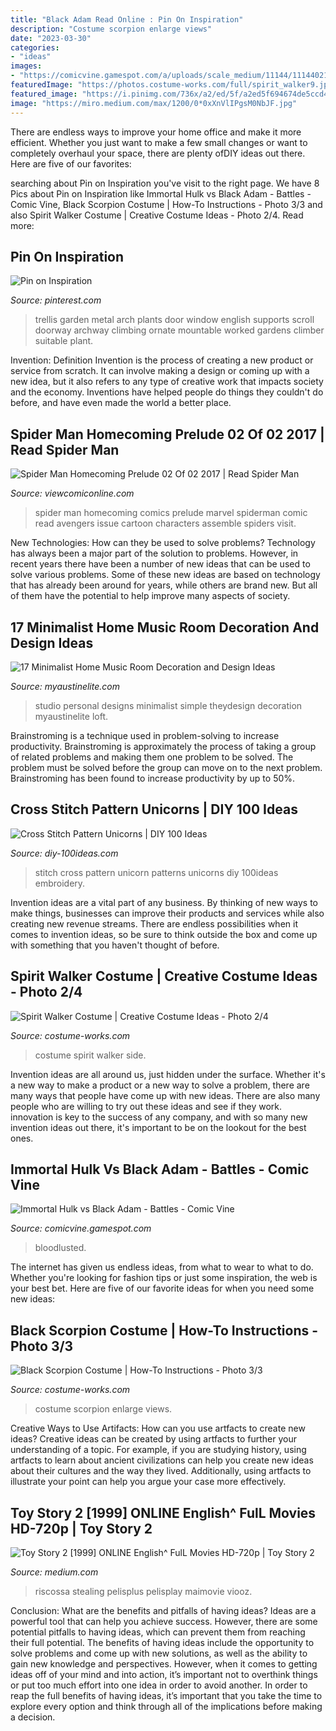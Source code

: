 ```yaml
---
title: "Black Adam Read Online : Pin On Inspiration"
description: "Costume scorpion enlarge views"
date: "2023-03-30"
categories:
- "ideas"
images:
- "https://comicvine.gamespot.com/a/uploads/scale_medium/11144/111440215/8054767-2043034189-EP3tl.jpg"
featuredImage: "https://photos.costume-works.com/full/spirit_walker9.jpg"
featured_image: "https://i.pinimg.com/736x/a2/ed/5f/a2ed5f694674de5ccd4f746f31e8309f--metal-trellis-garden-trellis.jpg"
image: "https://miro.medium.com/max/1200/0*0xXnVlIPgsM0NbJF.jpg"
---
```



There are endless ways to improve your home office and make it more efficient. Whether you just want to make a few small changes or want to completely overhaul your space, there are plenty ofDIY ideas out there. Here are five of our favorites: 

	

		
searching about Pin on Inspiration you've visit to the right page. We have 8 Pics about Pin on Inspiration like Immortal Hulk vs Black Adam - Battles - Comic Vine, Black Scorpion Costume | How-To Instructions - Photo 3/3 and also Spirit Walker Costume | Creative Costume Ideas - Photo 2/4. Read more:
		
    
## Pin On Inspiration

<img loading=lazy src="https://i.pinimg.com/736x/a2/ed/5f/a2ed5f694674de5ccd4f746f31e8309f--metal-trellis-garden-trellis.jpg" onerror="this.onerror=null;this.src='https://tse4.mm.bing.net/th?id=OIP.5EjIxaBvwr2rnh0UQPMXXwAAAA&amp;pid=15.1';" alt="Pin on Inspiration">

_Source: pinterest.com_

>trellis garden metal arch plants door window english supports scroll doorway archway climbing ornate mountable worked gardens climber suitable plant. 

	

Invention: Definition
Invention is the process of creating a new product or service from scratch. It can involve making a design or coming up with a new idea, but it also refers to any type of creative work that impacts society and the economy. Inventions have helped people do things they couldn't do before, and have even made the world a better place.

    
## Spider Man Homecoming Prelude 02 Of 02 2017 | Read Spider Man

<img loading=lazy src="https://1.bp.blogspot.com/-uO2YP1Q9nCM/WOZLT7cpKiI/AAAAAAAC6JA/czL-toQ5Sd0z_QLWIT4gOl2IS9qfWFN-gCLcB/s1600/080_13.jpg" onerror="this.onerror=null;this.src='https://tse1.mm.bing.net/th?id=OIP.c_iHU2TvlmsZ84SIFrmw3AHaLY&amp;pid=15.1';" alt="Spider Man Homecoming Prelude 02 Of 02 2017 | Read Spider Man">

_Source: viewcomiconline.com_

>spider man homecoming comics prelude marvel spiderman comic read avengers issue cartoon characters assemble spiders visit. 

	

New Technologies: How can they be used to solve problems?
Technology has always been a major part of the solution to problems. However, in recent years there have been a number of new ideas that can be used to solve various problems. Some of these new ideas are based on technology that has already been around for years, while others are brand new. But all of them have the potential to help improve many aspects of society.

    
## 17 Minimalist Home Music Room Decoration And Design Ideas

<img loading=lazy src="http://www.myaustinelite.com/wp-content/uploads/2015/03/simple-loft-home-music-room.jpg" onerror="this.onerror=null;this.src='https://tse4.mm.bing.net/th?id=OIP.LTDK1Iwc_-Ide_2_lqRQfgHaFj&amp;pid=15.1';" alt="17 Minimalist Home Music Room Decoration and Design Ideas">

_Source: myaustinelite.com_

>studio personal designs minimalist simple theydesign decoration myaustinelite loft. 

	

Brainstroming is a technique used in problem-solving to increase productivity. Brainstroming is approximately the process of taking a group of related problems and making them one problem to be solved. The problem must be solved before the group can move on to the next problem. Brainstroming has been found to increase productivity by up to 50%.

    
## Cross Stitch Pattern Unicorns | DIY 100 Ideas

<img loading=lazy src="https://diy-100ideas.com/wp-content/uploads/2017/01/free_cross_stitch_pattern_unicorn-5.jpg" onerror="this.onerror=null;this.src='https://tse4.mm.bing.net/th?id=OIP.94iFz-Xj_tBD4p5K-SsjXAHaJK&amp;pid=15.1';" alt="Cross Stitch Pattern Unicorns | DIY 100 Ideas">

_Source: diy-100ideas.com_

>stitch cross pattern unicorn patterns unicorns diy 100ideas embroidery. 

	

Invention ideas are a vital part of any business. By thinking of new ways to make things, businesses can improve their products and services while also creating new revenue streams. There are endless possibilities when it comes to invention ideas, so be sure to think outside the box and come up with something that you haven't thought of before.

    
## Spirit Walker Costume | Creative Costume Ideas - Photo 2/4

<img loading=lazy src="https://photos.costume-works.com/full/spirit_walker9.jpg" onerror="this.onerror=null;this.src='https://tse2.mm.bing.net/th?id=OIP.A6hzc-GjOqut-a4jQlWnXQHaJ3&amp;pid=15.1';" alt="Spirit Walker Costume | Creative Costume Ideas - Photo 2/4">

_Source: costume-works.com_

>costume spirit walker side. 

	

Invention ideas are all around us, just hidden under the surface. Whether it's a new way to make a product or a new way to solve a problem, there are many ways that people have come up with new ideas. There are also many people who are willing to try out these ideas and see if they work. innovation is key to the success of any company, and with so many new invention ideas out there, it's important to be on the lookout for the best ones.

    
## Immortal Hulk Vs Black Adam - Battles - Comic Vine

<img loading=lazy src="https://comicvine.gamespot.com/a/uploads/scale_medium/11144/111440215/8054767-2043034189-EP3tl.jpg" onerror="this.onerror=null;this.src='https://tse2.mm.bing.net/th?id=OIP.VXjjDU1ozux766hhYiqECQHaIs&amp;pid=15.1';" alt="Immortal Hulk vs Black Adam - Battles - Comic Vine">

_Source: comicvine.gamespot.com_

>bloodlusted. 

	

The internet has given us endless ideas, from what to wear to what to do. Whether you're looking for fashion tips or just some inspiration, the web is your best bet. Here are five of our favorite ideas for when you need some new ideas: 

    
## Black Scorpion Costume | How-To Instructions - Photo 3/3

<img loading=lazy src="https://photos.costume-works.com/full/black_scorpion2.jpg" onerror="this.onerror=null;this.src='https://tse2.mm.bing.net/th?id=OIP.c-0LiooOqdoqinMO5A6d1gHaHm&amp;pid=15.1';" alt="Black Scorpion Costume | How-To Instructions - Photo 3/3">

_Source: costume-works.com_

>costume scorpion enlarge views. 

	

Creative Ways to Use Artifacts: How can you use artfacts to create new ideas?
Creative ideas can be created by using artfacts to further your understanding of a topic. For example, if you are studying history, using artfacts to learn about ancient civilizations can help you create new ideas about their cultures and the way they lived. Additionally, using artfacts to illustrate your point can help you argue your case more effectively.

    
## Toy Story 2 [1999] ONLINE English^ FulL Movies HD-720p | Toy Story 2

<img loading=lazy src="https://miro.medium.com/max/1200/0*0xXnVlIPgsM0NbJF.jpg" onerror="this.onerror=null;this.src='https://tse2.mm.bing.net/th?id=OIP.PpgEysJORt90sUMLGaZb7AHaEK&amp;pid=15.1';" alt="Toy Story 2 [1999] ONLINE English^ FulL Movies HD-720p | Toy Story 2">

_Source: medium.com_

>riscossa stealing pelisplus pelisplay maimovie viooz. 

	

Conclusion: What are the benefits and pitfalls of having ideas?
Ideas are a powerful tool that can help you achieve success. However, there are some potential pitfalls to having ideas, which can prevent them from reaching their full potential. The benefits of having ideas include the opportunity to solve problems and come up with new solutions, as well as the ability to gain new knowledge and perspectives. However, when it comes to getting ideas off of your mind and into action, it’s important not to overthink things or put too much effort into one idea in order to avoid another. In order to reap the full benefits of having ideas, it’s important that you take the time to explore every option and think through all of the implications before making a decision.

